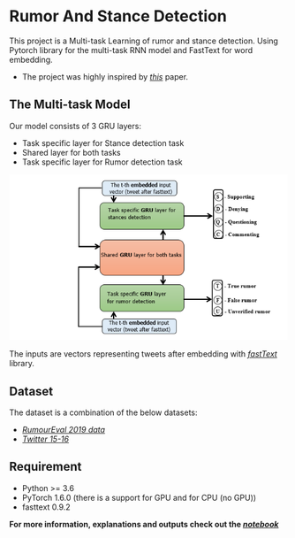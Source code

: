 # Rumor And Stance Detection
This project is a Multi-task Learning of rumor and stance detection. Using Pytorch library for the multi-task RNN model and FastText for word embedding.  
* The project was highly inspired by [*this*](https://core.ac.uk/download/pdf/286034844.pdf) paper.

## The Multi-task Model
Our model consists of 3 GRU layers:
- Task specific layer for Stance detection task
- Shared layer for both tasks
- Task specific layer for Rumor detection task  

<img src="https://github.com/Lzvitali/Rumor-And-Stance-Detection/blob/master/model/Multi-task%20model.PNG" alt="Multi-task model" width="520"/>

The inputs are vectors representing tweets after embedding with [*fastText*](https://fasttext.cc/) library.  

## Dataset  
The dataset is a combination of the below datasets:
-  [*RumourEval 2019 data*](https://figshare.com/articles/RumourEval_2019_data/8845580)
-  [*Twitter 15-16*](https://www.dropbox.com/s/7ewzdrbelpmrnxu/rumdetect2017.zip?file_subpath=%2Frumor_detection_acl2017)

## Requirement
- Python >= 3.6    
- PyTorch 1.6.0  (there is a support for GPU and for CPU (no GPU))
- fasttext 0.9.2  

**For more information, explanations and outputs check out the [*notebook*](https://github.com/Lzvitali/Rumor-And-Stance-Detection/blob/master/Rumor%20And%20Stance%20Detection.ipynb)**
